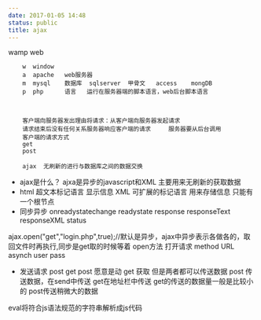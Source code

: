 ```yaml
---
date: 2017-01-05 14:48
status: public
title: ajax
---
```


wamp
		web 

		w  window
		a  apache   web服务器
		m  mysql    数据库  sqlserver  甲骨文   access    mongDB
		p  php      语言   运行在服务器端的脚本语言，web后台脚本语言



		客户端向服务器发出理由将请求：从客户端向服务器发起请求
		请求结束后没有任何关系服务器响应客户端的请求     服务器要从后台调用
		客户端的请求方式
		get  
		post

		ajax  无刷新的进行与数据库之间的数据交换
		
		
		
* ajax是什么？
ajxa是异步的javascript和XML  主要用来无刷新的获取数据
* html 超文本标记语言    显示信息
XML   可扩展的标记语言     用来存储信息    只能有一个根节点
* 同步异步
onreadystatechange
readystate
response
responseText
responseXML
status


ajax.open("get","login.php",true);//默认是异步，ajax中异步表示各做各的，取回文件时再执行,同步是get取的时候等着
open方法   打开请求
method 
URL
asynch
user
pass

* 发送请求
post get
post 愿意是动    get  获取      但是两者都可以传送数据
post 传送数据，在send中传送     get在地址栏中传送
get的传送的数据量一般是比较小的
post传送稍微大的数据

eval将符合js语法规范的字符串解析成js代码